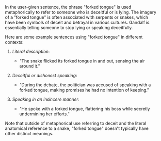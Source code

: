 In the user-given sentence, the phrase "forked tongue" is used metaphorically to refer to someone who is deceitful or is lying. The imagery of a "forked tongue" is often associated with serpents or snakes, which have been symbols of deceit and betrayal in various cultures. Gandalf is essentially telling someone to stop lying or speaking deceitfully.

Here are some example sentences using "forked tongue" in different contexts:

1. *Literal description*: 
   - "The snake flicked its forked tongue in and out, sensing the air around it."

2. *Deceitful or dishonest speaking*: 
   - "During the debate, the politician was accused of speaking with a forked tongue, making promises he had no intention of keeping."

3. *Speaking in an insincere manner*:
   - "He spoke with a forked tongue, flattering his boss while secretly undermining her efforts."

Note that outside of metaphorical use referring to deceit and the literal anatomical reference to a snake, "forked tongue" doesn't typically have other distinct meanings.
